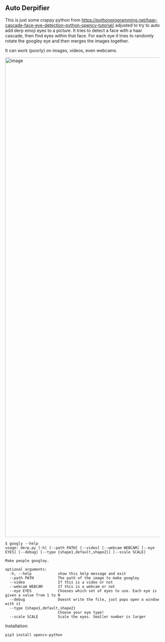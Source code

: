 Auto Derpifier
---


This is just some crappy python from https://pythonprogramming.net/haar-cascade-face-eye-detection-python-opencv-tutorial/ adjusted to try to auto add derp emoji eyes to a picture. It tries to detect a face with a haar cascade, then find eyes within that face.  For each eye it tries to randomly rotate the googley eye and then merges the images together.

It can work (poorly) on images, videos, even webcams.

<img width="1559" alt="image" src="https://user-images.githubusercontent.com/1799346/168400525-363600a6-aaac-4f75-9420-4543a3c0a35e.png">

```
$ googly --help
usage: derp.py [-h] [--path PATH] [--video] [--webcam WEBCAM] [--eye EYES] [--debug] [--type {shape1,default,shape2}] [--scale SCALE]

Make people googley.

optional arguments:
  -h, --help            show this help message and exit
  --path PATH           The path of the image to make googley
  --video               If this is a video or not
  --webcam WEBCAM       If this is a webcam or not
  --eye EYES            Chooses which set of eyes to use. Each eye is given a value from 1 to N
  --debug               Doesnt write the file, just pops open a window with it
  --type {shape1,default,shape2}
                        Choose your eye type!
  --scale SCALE         Scale the eyes. Smaller number is larger
```

Installation:

```
pip3 install opencv-python
```

